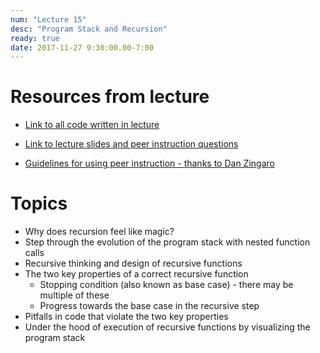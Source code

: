 ```yaml
---
num: "Lecture 15"
desc: "Program Stack and Recursion"
ready: true
date: 2017-11-27 9:30:00.00-7:00
---
```


# Resources from lecture

* [Link to all code written in lecture](https://github.com/ucsb-cs8-f17/cs8-f17-lecture-code)

* [Link to lecture slides and peer instruction questions](https://drive.google.com/drive/folders/0BxIvQwpl4ocoRy1Pa041SThLUFU?usp=sharing)

* [Guidelines for using peer instruction - thanks to Dan Zingaro](https://drive.google.com/file/d/0BxIvQwpl4ocoX2ZpUjJDZW52Wlk/view?usp=sharing)



# Topics

* Why does recursion feel like magic?
* Step through the evolution of the program stack with nested function calls
* Recursive thinking and design of recursive functions
* The two key properties of a correct recursive function
  * Stopping condition (also known as base case) - there may be multiple of these
  * Progress towards the base case in the recursive step
* Pitfalls in code that violate the two key properties
* Under the hood of execution of recursive functions by visualizing the program stack
